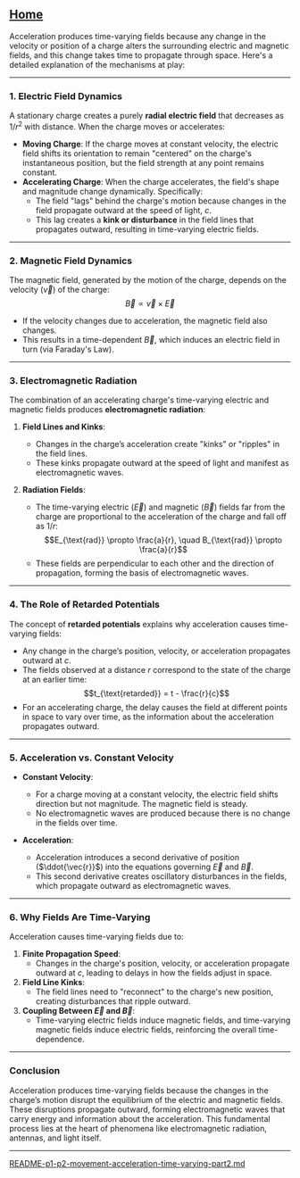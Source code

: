 [Home](https://t2m.io/VwvDcuw)
---

Acceleration produces time-varying fields because any change in the velocity or position of a charge alters the surrounding electric and magnetic fields, and this change takes time to propagate through space. Here's a detailed explanation of the mechanisms at play:

---

### **1. Electric Field Dynamics**
A stationary charge creates a purely **radial electric field** that decreases as $1/r^2$ with distance. When the charge moves or accelerates:
- **Moving Charge**: If the charge moves at constant velocity, the electric field shifts its orientation to remain "centered" on the charge's instantaneous position, but the field strength at any point remains constant.
- **Accelerating Charge**: When the charge accelerates, the field's shape and magnitude change dynamically. Specifically:
  - The field "lags" behind the charge's motion because changes in the field propagate outward at the speed of light, $c$.
  - This lag creates a **kink or disturbance** in the field lines that propagates outward, resulting in time-varying electric fields.

---

### **2. Magnetic Field Dynamics**
The magnetic field, generated by the motion of the charge, depends on the velocity ($\vec{v}$) of the charge:
$$\vec{B} \propto \vec{v} \times \vec{E}$$
- If the velocity changes due to acceleration, the magnetic field also changes.
- This results in a time-dependent $\vec{B}$, which induces an electric field in turn (via Faraday's Law).

---

### **3. Electromagnetic Radiation**
The combination of an accelerating charge's time-varying electric and magnetic fields produces **electromagnetic radiation**:
1. **Field Lines and Kinks**:
   - Changes in the charge’s acceleration create "kinks" or "ripples" in the field lines.
   - These kinks propagate outward at the speed of light and manifest as electromagnetic waves.

2. **Radiation Fields**:
   - The time-varying electric ($\vec{E}$) and magnetic ($\vec{B}$) fields far from the charge are proportional to the acceleration of the charge and fall off as $1/r$:
     $$E_{\text{rad}} \propto \frac{a}{r}, \quad B_{\text{rad}} \propto \frac{a}{r}$$
   - These fields are perpendicular to each other and the direction of propagation, forming the basis of electromagnetic waves.

---

### **4. The Role of Retarded Potentials**
The concept of **retarded potentials** explains why acceleration causes time-varying fields:
- Any change in the charge’s position, velocity, or acceleration propagates outward at $c$.
- The fields observed at a distance $r$ correspond to the state of the charge at an earlier time:
  $$t_{\text{retarded}} = t - \frac{r}{c}$$
- For an accelerating charge, the delay causes the field at different points in space to vary over time, as the information about the acceleration propagates outward.

---

### **5. Acceleration vs. Constant Velocity**
- **Constant Velocity**:
  - For a charge moving at a constant velocity, the electric field shifts direction but not magnitude. The magnetic field is steady.
  - No electromagnetic waves are produced because there is no change in the fields over time.

- **Acceleration**:
  - Acceleration introduces a second derivative of position ($\ddot{\vec{r}}$) into the equations governing $\vec{E}$ and $\vec{B}$.
  - This second derivative creates oscillatory disturbances in the fields, which propagate outward as electromagnetic waves.

---

### **6. Why Fields Are Time-Varying**
Acceleration causes time-varying fields due to:
1. **Finite Propagation Speed**:
   - Changes in the charge's position, velocity, or acceleration propagate outward at $c$, leading to delays in how the fields adjust in space.
2. **Field Line Kinks**:
   - The field lines need to "reconnect" to the charge's new position, creating disturbances that ripple outward.
3. **Coupling Between $\vec{E}$ and $\vec{B}$**:
   - Time-varying electric fields induce magnetic fields, and time-varying magnetic fields induce electric fields, reinforcing the overall time-dependence.

---

### **Conclusion**
Acceleration produces time-varying fields because the changes in the charge’s motion disrupt the equilibrium of the electric and magnetic fields. These disruptions propagate outward, forming electromagnetic waves that carry energy and information about the acceleration. This fundamental process lies at the heart of phenomena like electromagnetic radiation, antennas, and light itself.


---

[README-p1-p2-movement-acceleration-time-varying-part2.md](https://t2m.io/)
